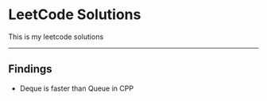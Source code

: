 # LeetCode Solutions

This is my leetcode solutions

---

## Findings

- Deque is faster than Queue in CPP

